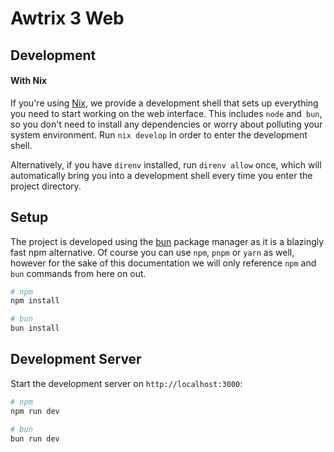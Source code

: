 # Awtrix 3 Web

## Development
#### With Nix
If you're using [Nix](https://nixos.org), we provide a development shell that sets up everything you need
to start working on the web interface. This includes `node` and` bun`, so you don't need to install any
dependencies or worry about polluting your system environment. Run `nix develop` in order to enter the
development shell.

Alternatively, if you have `direnv` installed, run `direnv allow` once, which will automatically bring you
into a development shell every time you enter the project directory.

## Setup

The project is developed using the [bun](https://bun.sh/package-manager) package manager as it is
a blazingly fast npm alternative. Of course you can use `npm`, `pnpm` or `yarn` as well, however for
the sake of this documentation we will only reference `npm` and `bun` commands from here on out.

```bash
# npm
npm install

# bun
bun install
```

## Development Server

Start the development server on `http://localhost:3000`:

```bash
# npm
npm run dev

# bun
bun run dev
```

